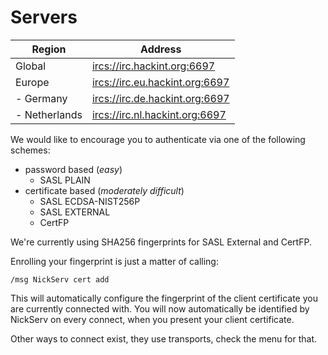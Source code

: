 # Servers

| Region        | Address                           |
|---------------|----------------------------------|
| Global        | <ircs://irc.hackint.org:6697>    |
| Europe        | <ircs://irc.eu.hackint.org:6697> |
| - Germany     | <ircs://irc.de.hackint.org:6697> |
| - Netherlands | <ircs://irc.nl.hackint.org:6697> |

We would like to encourage you to authenticate via one of the following schemes:

- password based (*easy*)
  - SASL PLAIN
- certificate based  (*moderately difficult*)
  - SASL ECDSA-NIST256P
  - SASL EXTERNAL
  - CertFP

We're currently using SHA256 fingerprints for SASL External and CertFP.

Enrolling your fingerprint is just a matter of calling:

```
/msg NickServ cert add
```

This will automatically configure the fingerprint of the client 
certificate you are currently connected with. You will now 
automatically be identified by NickServ on every connect, when
you present your client certificate.

Other ways to connect exist, they use transports, check the menu for that.
